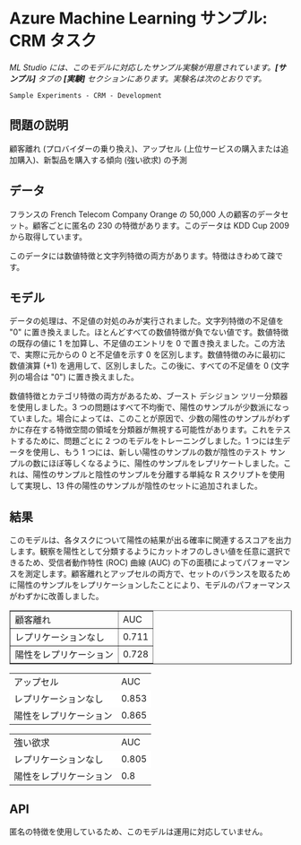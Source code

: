 <properties title="Azure Machine Learning Sample: CRM task" pageTitle="Machine Learning Sample: CRM task | Azure" description="A sample Azure Machine Learning experiment to develop multiple models that predict customer churn, upsell, and propensity to buy a new product." metaKeywords="" services="" solutions="" documentationCenter="" authors="garye" videoId="" scriptId="" />

<tags ms.service="machine-learning" ms.workload="tbd" ms.tgt_pltfrm="na" ms.devlang="na" ms.topic="article" ms.date="01/01/1900" ms.author="garye" />

# Azure Machine Learning サンプル: CRM タスク

*ML Studio には、このモデルに対応したサンプル実験が用意されています。**[サンプル]** タブの **[実験]** セクションにあります。実験名は次のとおりです。*

    Sample Experiments - CRM - Development

## 問題の説明

顧客離れ (プロバイダーの乗り換え)、アップセル (上位サービスの購入または追加購入)、新製品を購入する傾向 (強い欲求) の予測

## データ

フランスの French Telecom Company Orange の 50,000 人の顧客のデータセット。顧客ごとに匿名の 230 の特徴があります。このデータは KDD Cup 2009 から取得しています。

このデータには数値特徴と文字列特徴の両方があります。特徴はきわめて疎です。

## モデル

データの処理は、不足値の対処のみが実行されました。文字列特徴の不足値を "0" に置き換えました。ほとんどすべての数値特徴が負でない値です。数値特徴の既存の値に 1 を加算し、不足値のエントリを 0 で置き換えました。この方法で、実際に元からの 0 と不足値を示す 0 を区別します。数値特徴のみに最初に数値演算 (+1) を適用して、区別しました。この後に、すべての不足値を 0 (文字列の場合は "0") に置き換えました。

数値特徴とカテゴリ特徴の両方があるため、ブースト デシジョン ツリー分類器を使用しました。3 つの問題はすべて不均衡で、陽性のサンプルが少数派になっていました。場合によっては、このことが原因で、少数の陽性のサンプルがわずかに存在する特徴空間の領域を分類器が無視する可能性があります。これをテストするために、問題ごとに 2 つのモデルをトレーニングしました。1 つには生データを使用し、もう 1 つには、新しい陽性のサンプルの数が陰性のテスト サンプルの数にほぼ等しくなるように、陽性のサンプルをレプリケートしました。これは、陽性のサンプルと陰性のサンプルを分離する単純な R スクリプトを使用して実現し、13 件の陽性のサンプルが陰性のセットに追加されました。

## 結果

このモデルは、各タスクについて陽性の結果が出る確率に関連するスコアを出力します。観察を陽性として分類するようにカットオフのしきい値を任意に選択できるため、受信者動作特性 (ROC) 曲線 (AUC) の下の面積によってパフォーマンスを測定します。顧客離れとアップセルの両方で、セットのバランスを取るために陽性のサンプルをレプリケーションしたことにより、モデルのパフォーマンスがわずかに改善しました。

<table border="1">
<tr><td>顧客離れ</td><td>AUC</td></tr>
<tr style="background-color: #fff"><td>レプリケーションなし</td><td>0.711</td></tr>
<tr><td>陽性をレプリケーション</td><td>0.728</td></tr>
</table>
<table border="0">
<tr><td>アップセル</td><td>AUC</td></tr>
<tr style="background-color: #fff"><td>レプリケーションなし</td><td>0.853</td></tr>
<tr><td>陽性をレプリケーション</td><td>0.865</td></tr>
</table>
<table border="0">
<tr><td>強い欲求</td><td>AUC</td></tr>
<tr style="background-color: #fff"><td>レプリケーションなし</td><td>0.805</td></tr>
<tr><td>陽性をレプリケーション</td><td>0.8</td></tr>
</table>

## API

匿名の特徴を使用しているため、このモデルは運用に対応していません。

